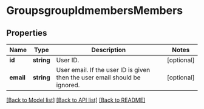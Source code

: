 # GroupsgroupIdmembersMembers

## Properties
Name | Type | Description | Notes
------------ | ------------- | ------------- | -------------
**id** | **string** | User ID. | [optional] 
**email** | **string** | User email. If the user ID is given then the user email should be ignored. | [optional] 

[[Back to Model list]](../README.md#documentation-for-models) [[Back to API list]](../README.md#documentation-for-api-endpoints) [[Back to README]](../README.md)


